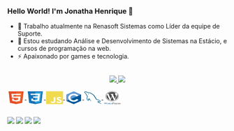 ### Hello World! I'm Jonatha Henrique 👋

- 🔭 Trabalho atualmente na Renasoft Sistemas como Líder da equipe de Suporte.
- 🌱 Estou estudando Análise e Desenvolvimento de Sistemas na Estácio, e cursos de programação na web.
- ⚡ Apaixonado por games e tecnologia.

##

<div align="center">
  <a href="https://github.com/jonathahenrique">
  <img height="180em" src="https://github-readme-stats.vercel.app/api?username=jonathahenrique&show_icons=true&theme=tokyonight&include_all_commits=true&count_private=true"/>
  <img height="180em" src="https://github-readme-stats.vercel.app/api/top-langs/?username=jonathahenrique&layout=compact&langs_count=10&theme=tokyonight"/>
</div>
<div style="display: inline_block"><br>
  <img align="center" alt="Jo-HTML" height="30" width="40" src="https://raw.githubusercontent.com/devicons/devicon/master/icons/html5/html5-original.svg">
  <img align="center" alt="Jo-CSS" height="30" width="40" src="https://raw.githubusercontent.com/devicons/devicon/master/icons/css3/css3-original.svg">  
  <img align="center" alt="Jo-Js" height="30" width="40" src="https://raw.githubusercontent.com/devicons/devicon/master/icons/javascript/javascript-plain.svg">
  <img align="center" alt="Jo-CSS" height="30" width="40" src="https://github.com/devicons/devicon/blob/master/icons/c/c-original.svg">
  <img align="center" alt="Jo-CSS" height="30" width="40" src="https://github.com/devicons/devicon/blob/master/icons/mysql/mysql-original.svg">
  <img align="center" alt="Jo-CSS" height="30" width="40" src="https://github.com/devicons/devicon/blob/master/icons/wordpress/wordpress-original.svg">
</div>
  
  ##
  
  <div> 
  <a href="https://instagram.com/jhowhenrique_jhg" target="_blank"><img src="https://img.shields.io/badge/-Instagram-%23E4405F?style=for-the-badge&logo=instagram&logoColor=white" target="_blank"></a>
 	<a href="https://www.twitch.tv/jhowsilva01" target="_blank"><img src="https://img.shields.io/badge/Twitch-9146FF?style=for-the-badge&logo=twitch&logoColor=white" target="_blank"></a>
  <a href = "mailto:jonatha.henrique01@gmail.com"><img src="https://img.shields.io/badge/-Gmail-%23333?style=for-the-badge&logo=gmail&logoColor=white" target="_blank"></a>
  <a href="https://www.linkedin.com/in/jonatha-henrique-b77873186/" target="_blank"><img src="https://img.shields.io/badge/-LinkedIn-%230077B5?style=for-the-badge&logo=linkedin&logoColor=white" target="_blank"></a>
